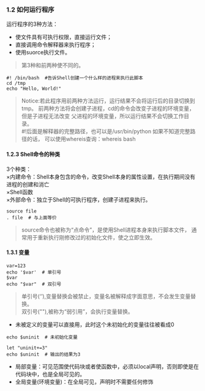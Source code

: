 ### 1.2 如何运行程序
运行程序的3种方法：   
* 使文件具有可执行权限，直接运行文件；   
* 直接调用命令解释器来执行程序；   
* 使用suorce执行文件。
> 第3种和前两种使不同的。
```
#! /bin/bash  #告诉Shell创建一个什么样的进程来执行此脚本
cd /tmp
echo "Hello, World!"
```
>Notice:若此程序用前两种方法运行，运行结果不会将运行后的目录切换到tmp。 
前两种方法将会创建子进程，cd的命令会改变子进程的环境变量，但是子进程无法改变
父进程的环境变量，所以运行结果不会切换工作目录。  
> \#!后面是解释器的完整路径，也可以是/usr/bin/python 如果不知道完整路径的话，
可以使用whereis查询：whereis bash

#### 1.2.3 Shell命令的种类
3个种类：   
×内建命令：Shell本身包含的命令，改变Shell本身的属性设置，在执行期间没有进程的创建和消亡   
×Shell函数   
×外部命令：独立于Shell的可执行程序，创建子进程来执行。

```
source file
. file  # 与上面等价
```
>source命令也被称为“点命令”，是使用Shell进程本身来执行脚本文件，
通常用于重新执行刚修改过的初始化文件，使之立即生效。
#### 1.3.1 变量
```
var=123
echo '$var'  # 单引号
$var
echo "$var"  # 双引号
```
>单引号(‘’),变量替换会被禁止，变量名被解释成字面意思，不会发生变量替换。   
双引号(""),被称为“弱引用”，会执行变量替换。

* 未被定义的变量可以直接用，此时这个未初始化的变量往往被看成0
```
echo $uninit  # 未初始化变量

let "uninit+=3" 
echo $uninit  # 输出的结果为3
```
* 局部变量：可见范围使代码块或者使函数中，必须以local声明，否则即使是在代码块中，也是全局可见的。
* 全局变量(环境变量)：在全局可见，声明时不需要任何修饰
